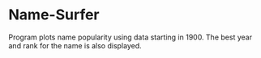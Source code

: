 # Name-Surfer
Program plots name popularity using data starting in 1900. The best year and rank for the name is also displayed.  
